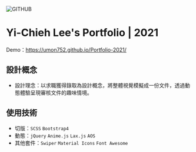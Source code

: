 ![GITHUB]( https://storage.googleapis.com/vue-course-api.appspot.com/umon752/1628685348071.png?GoogleAccessId=firebase-adminsdk-zzty7%40vue-course-api.iam.gserviceaccount.com&Expires=1742169600&Signature=lNs%2F0eh0GSFE2ore%2B0%2BodB58Y1zLc5nx4mLpjy0U5G1jKvoaJQv32f3fSzzufpbFgtzHo8qfjdLF66bqA0VnlW%2BlCZej6Iqz9f%2Fz4hyeCa5l106aoJ0hw44Xq%2BvdRjgqXgVMAVOYLNB9e71dYGJ6TQQWf5z42IjZGoEwDIovkuR26bAISSAubYJu1F6M3rw0%2F4om55zF84XI2t6%2FajTkF%2BEUTYI8oFpskEFKBm1F%2B%2FT3tewe94B6KEugWyY3YZ%2Fa%2Fk5NS1nQAvQtMnDhJKdRBjjc9bl1PyJLCK1HldO6SyOlSEq6%2FCM1FjAk8C6ZriKsMFfKcQSCQjr%2BswPogkeuQg%3D%3D "Yi-Chieh Lee's Portfolio")

# Yi-Chieh Lee's Portfolio | 2021
Demo：https://umon752.github.io/Portfolio-2021/

## 設計概念
* 設計理念：以求職獲得錄取為設計概念，將整體視覺模擬成一份文件，透過動態體驗呈現審核文件的趣味情境。

## 使用技術
* 切版：`SCSS` `Bootstrap4`
* 動態：`jQuery` `Anime.js` `Lax.js` `AOS`
* 其他套件：`Swiper` `Material Icons` `Font Awesome`

